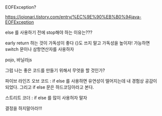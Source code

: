 EOFException?

https://jojonari.tistory.com/entry/%EC%9E%90%EB%B0%94java-EOFException


else 를 사용하기 전에 stop해야 하는 이유는???

early return 하는 것이 가독성이 좋다 {}도 쓰지 말고 가독성을 높이자!
가능하면 switch 문이나 삼항연산자를 사용하자

pojo, 바닐라js

그럼 나는 좋은 코드를 만들기 위해서 무엇을 할 것인가?




파이브 라인즈 오브 코드 : 
if else 를 사용하면 유연성이 떨어지는데 내 경험상 공감이 되었다.
그리고 if else 문은 하드코딩아라고 본다.

스트리트 코더 :
if else 를 많이 사용허자 말자


결정을 하지말아라!!!























